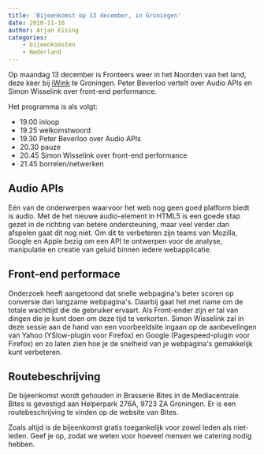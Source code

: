 ```yaml
---
title: 'Bijeenkomst op 13 december, in Groningen'
date: 2010-11-16
author: Arjan Eising
categories:
    - bijeenkomsten
    - Nederland
---
```


Op maandag 13 december is Fronteers weer in het Noorden van het land, deze keer bij [iWink](http://iwink.nl) te Groningen. Peter Beverloo vertelt over Audio APIs en Simon Wisselink over front-end performance.

Het programma is als volgt:

-   19.00 inloop
-   19.25 welkomstwoord
-   19.30 Peter Beverloo over Audio APIs
-   20.30 pauze
-   20.45 Simon Wisselink over front-end performance
-   21.45 borrelen/netwerken

## Audio APIs

Eén van de onderwerpen waarvoor het web nog geen goed platform biedt is audio. Met de het nieuwe audio-element in HTML5 is een goede stap gezet in de richting van betere ondersteuning, maar veel verder dan afspelen gaat dit nog niet. Om dit te verbeteren zijn teams van Mozilla, Google en Apple bezig om een API te ontwerpen voor de analyse, manipulatie en creatie van geluid binnen iedere webapplicatie.

## Front-end performace

Onderzoek heeft aangetoond dat snelle webpagina's beter scoren op conversie dan langzame webpagina's. Daarbij gaat het met name om de totale wachttijd die de gebruiker ervaart. Als Front-ender zijn er tal van dingen die je kunt doen om deze tijd te verkorten. Simon Wisselink zal in deze sessie aan de hand van een voorbeeldsite ingaan op de aanbevelingen van Yahoo (YSlow-plugin voor Firefox) en Google (Pagespeed-plugin voor Firefox) en zo laten zien hoe je de snelheid van je webpagina's gemakkelijk kunt verbeteren.

## Routebeschrijving

De bijeenkomst wordt gehouden in Brasserie Bites in de Mediacentrale. Bites is gevestigd aan Helperpark 276A, 9723 ZA Groningen. Er is een routebeschrijving te vinden op de website van Bites.

Zoals altijd is de bijeenkomst gratis toegankelijk voor zowel leden als niet-leden. Geef je op, zodat we weten voor hoeveel mensen we catering nodig hebben.
